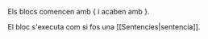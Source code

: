 Els blocs comencen amb { i acaben amb }.

El bloc s'executa com si fos una [[Sentencies|sentencia]].